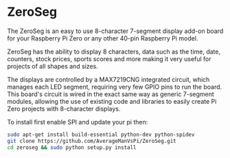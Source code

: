 <!--
---
name: ZeroSeg
class: board
type: display
formfactor: pHAT
manufacturer: PiHut
description: 8 character 7 segment display for the Raspberry Pi
url: https://thepihut.com/products/zeroseg
github: https://github.com/AverageManVsPi/ZeroSeg
buy: https://thepihut.com/products/zeroseg
image: 'zeroseg.png'
pincount: 40
eeprom: no
power:
  '1':
  '2':
ground:
  '6':
  '9':
  '14':
  '20':
  '25':
  '30':
  '34':
  '39':
pin:
  '19':
    mode: DIN
  '24':
    mode: CS
  '23':
    name: CLK
  '11':
    name: SW1
  '37':
    name: SW2
-->
# ZeroSeg

The ZeroSeg is an easy to use 8-character 7-segment display add-on board for your Raspberry Pi Zero or any other 40-pin Raspberry Pi model.

ZeroSeg has the ability to display 8 characters, data such as the time, date, counters, stock prices, sports scores and more making it very
useful for projects of all shapes and sizes.

The displays are controlled by a MAX7219CNG integrated circuit, which manages each LED segment, requiring very few GPIO pins to run the board. This board's circuit is wired in the exact same way as generic 7-segment modules, allowing the use of existing code and libraries to easily create Pi Zero projects with 8-character displays.

To install first enable SPI and update your pi then:

```bash
sudo apt-get install build-essential python-dev python-spidev
git clone https://github.com/AverageManVsPi/ZeroSeg.git
cd zeroseg && sudo python setup.py install
```
